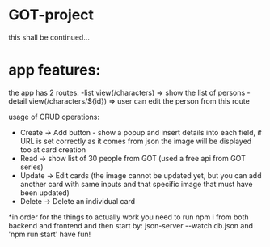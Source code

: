 # GOT-project
this shall be continued...

# app features:

the app has 2 routes:
-list view(/characters) => show the list of persons
-detail view(/characters/${id}) => user can edit the person from this route

usage of CRUD operations:
- Create -> Add button - show a popup and insert details into each field, if URL is set correctly as it comes from json the image will be displayed too at card creation
- Read   -> show list of 30 people from GOT (used a free api from GOT series)
- Update -> Edit cards (the image cannot be updated yet, but you can add another card with same inputs and that specific image that must have been updated)
- Delete -> Delete an individual card 

*in order for the things to actually work you need to run npm i from both backend and frontend and then start by:
json-server --watch db.json
and 'npm run start'
have fun!
